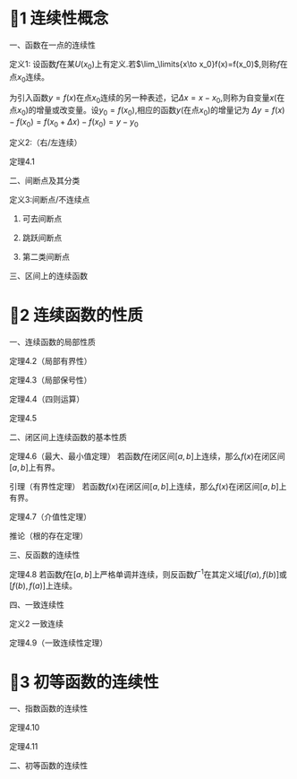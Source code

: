 # 🌲1 连续性概念

一、函数在一点的连续性

定义1:
	设函数$f$在某$U(x_0)$上有定义.若$\lim_\limits{x\to x_0}f(x)=f(x_0)$,则称$f$在点$x_0$连续。

为引入函数$y=f(x)$在点$x_0$连续的另一种表述，记$\Delta x=x-x_0$,则称为自变量$x$(在点$x_0$)的增量或改变量。设$y_0=f(x_0)$,相应的函数$y$(在点$x_0$)的增量记为
$\Delta y=f(x)-f(x_0)=f(x_0+\Delta x)-f(x_0)=y-y_0$

定义2:（右/左连续）

定理4.1

二、间断点及其分类

定义3:间断点/不连续点

1. 可去间断点
2. 跳跃间断点

3. 第二类间断点

三、区间上的连续函数

# 🌲2 连续函数的性质

一、连续函数的局部性质

定理4.2（局部有界性）

定理4.3（局部保号性）

定理4.4（四则运算）

定理4.5

二、闭区间上连续函数的基本性质

定理4.6（最大、最小值定理）
	若函数$f$在闭区间$[a,b]$上连续，那么$f(x)$在闭区间$[a,b]$上有界。

引理（有界性定理）
	若函数$f(x)$在闭区间$[a,b]$上连续，那么$f(x)$在闭区间$[a,b]$上有界。

定理4.7（介值性定理）

推论（根的存在定理）

三、反函数的连续性

定理4.8
	若函数$f$在$[a,b]$上严格单调并连续，则反函数$f^{-1}$在其定义域$[f(a),f(b)]$或$[f(b),f(a)]$上连续。

四、一致连续性

定义2 一致连续

定理4.9（一致连续性定理）

# 🌲3 初等函数的连续性

一、指数函数的连续性

定理4.10

定理4.11

二、初等函数的连续性

